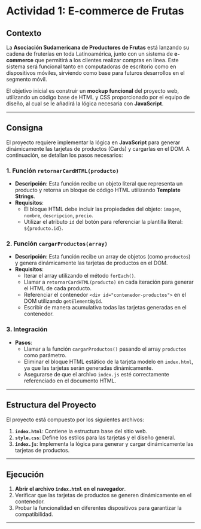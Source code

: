 # Actividad 1: E-commerce de Frutas

## Contexto
La **Asociación Sudamericana de Productores de Frutas** está lanzando su cadena de fruterías en toda Latinoamérica, junto con un sistema de **e-commerce** que permitirá a los clientes realizar compras en línea. Este sistema será funcional tanto en computadoras de escritorio como en dispositivos móviles, sirviendo como base para futuros desarrollos en el segmento móvil.

El objetivo inicial es construir un **mockup funcional** del proyecto web, utilizando un código base de HTML y CSS proporcionado por el equipo de diseño, al cual se le añadirá la lógica necesaria con **JavaScript**.

---

## Consigna
El proyecto requiere implementar la lógica en **JavaScript** para generar dinámicamente las tarjetas de productos (Cards) y cargarlas en el DOM. A continuación, se detallan los pasos necesarios:

### 1. Función `retornarCardHTML(producto)`
- **Descripción**: Esta función recibe un objeto literal que representa un producto y retorna un bloque de código HTML utilizando **Template Strings**.
- **Requisitos**:
  - El bloque HTML debe incluir las propiedades del objeto: `imagen`, `nombre`, `descripcion`, `precio`.
  - Utilizar el atributo `id` del botón para referenciar la plantilla literal: `${producto.id}`.

### 2. Función `cargarProductos(array)`
- **Descripción**: Esta función recibe un array de objetos (como `productos`) y genera dinámicamente las tarjetas de productos en el DOM.
- **Requisitos**:
  - Iterar el array utilizando el método `forEach()`.
  - Llamar a `retornarCardHTML(producto)` en cada iteración para generar el HTML de cada producto.
  - Referenciar el contenedor `<div id="contenedor-productos">` en el DOM utilizando `getElementById`.
  - Escribir de manera acumulativa todas las tarjetas generadas en el contenedor.

### 3. Integración
- **Pasos**:
  - Llamar a la función `cargarProductos()` pasando el array `productos` como parámetro.
  - Eliminar el bloque HTML estático de la tarjeta modelo en `index.html`, ya que las tarjetas serán generadas dinámicamente.
  - Asegurarse de que el archivo `index.js` esté correctamente referenciado en el documento HTML.

---

## Estructura del Proyecto
El proyecto está compuesto por los siguientes archivos:

1. **`index.html`**: Contiene la estructura base del sitio web.
2. **`style.css`**: Define los estilos para las tarjetas y el diseño general.
3. **`index.js`**: Implementa la lógica para generar y cargar dinámicamente las tarjetas de productos.

---

## Ejecución
1. **Abrir el archivo `index.html` en el navegador**.
2. Verificar que las tarjetas de productos se generen dinámicamente en el contenedor.
3. Probar la funcionalidad en diferentes dispositivos para garantizar la compatibilidad.

---
